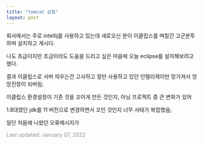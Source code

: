 ```yaml
---
title: "tomcat 삽질"
layout: post
---
```


회사에서는 주로 intellij를 사용하고 있는데 새로오신 분이 이클립스를 며칠간 고군분투하며 설치하고 계시다.

나도 초급이지만 조금이라도 도움을 드리고 싶은 마음에 오늘 eclipse를 설치해보려고 했다.

결과 이클립스로 서버 띄우는건 고사하고 잘만 사용하고 있던 인텔리제이만 망가져서 엉망진창이 되버림;

이클립스 환경설정이 기존 것을 꼬이게 만든 것인지, 아님 프로젝트 중 큰 변화가 있어

1.8대였던 jdk를 11 버전으로 변경하면서 꼬인 것인지 너무 사태가 복잡했음;







일단 처음에 나왔던 오류메시지가 






<font color='#909194'>Last updated: January 07, 2022</font>